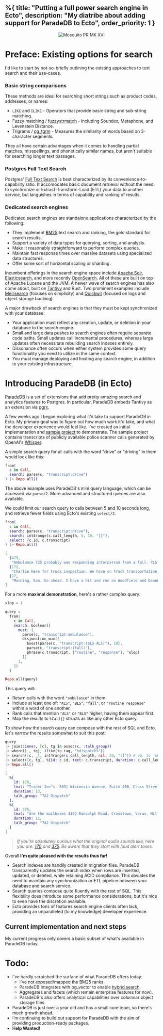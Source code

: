 %{
  title: "Putting a full power search engine in Ecto",
  description: "My diatribe about adding support for ParadeDB to Ecto",
  order_priority: 1
}
---
<div style="display:flex;justify-content:center;">
  <img src="./assets/parade_db_ecto/mosquito-pr-mk-xvi.jpg" alt="Mosquito PR MK XVI" style="max-height:480px">
  <!-- source: https://timelessmoon.getarchive.net/media/a-de-havilland-mosquito-pr-mk-xvi-of-no-140-squadron-raf-warms-up-its-engines-f28729 -->
</div>

# Preface: Existing options for search
I'd like to start by not-so-briefly outlining the existing approaches to text search and their use-cases.

### Basic string comparisons
These methods are ideal for searching short strings such as product codes, addresses, or names:
* `LIKE` and `ILIKE` - Operators that provide basic string and sub-string matching.
* Fuzzy matching / [fuzzystrmatch](https://www.postgresql.org/docs/current/fuzzystrmatch.html) - Including Soundex, Metaphone, and Levenstein Distance.
* Trigrams / [pg_tgrm](https://www.postgresql.org/docs/current/pgtrgm.html) - Measures the similarity of words based on 3-character segments.

They all have certain advantages when it comes to handling partial matches, misspellings, and phonetically similar names, but aren't suitable for searching longer text passages.

### Postgres Full Text Search
Postgres' [Full Text Search](https://www.postgresql.org/docs/current/textsearch.html) is best characterized by its convenience-to-capability ratio. It accomodates basic document retrieval without the need to synchronize or Extract-Transform-Load (ETL) your data to another service, but languishes in terms of capability and ranking of results.

### Dedicated search engines
Dedicated search engines are standalone applications characterized by the following:
* They implement [BM25](https://en.wikipedia.org/wiki/Okapi_BM25) text search and ranking, the gold standard for search results.
* Support a variety of data types for querying, sorting, and analysis.
* Make it reasonably straightforward to perform complex queries.
* Maintain fast response times over massive datasets using specialized data structures.
* Offer some sort of horizontal scaling or sharding.

Incumbent offerings in the search engine space include [Apache Solr](https://solr.apache.org/), [Elasticsearch](https://www.elastic.co/elasticsearch), and more recently [OpenSearch](https://opensearch.org/). All of these are built on top of Apache Lucene and the JVM. A newer wave of search engines has also come about, built on [Tantivy](https://github.com/quickwit-oss/tantivy) and Rust. Two prominent examples include [Meilisearch](https://www.meilisearch.com/) (focuses on simplicity) and [Quickwit](https://quickwit.io/) (focused on logs and object storage backing).

A major drawback of search engines is that they must be kept synchronized with your database:
* Your application must reflect any creation, update, or deletion in your database to the search engine.
* Small and large data pushes to search engines often require separate code paths. Small updates call incremental procedures, whereas large updates often necessitate rebuilding search indexes entirely.
* Dissonance often occurs when either system provides some query functionality you need to utilize in the same context.
* You must manage deploying and hosting any search engine, in addition to your existing infrastructure.

# Introducing ParadeDB (in Ecto)
[ParadeDB](https://www.paradedb.com/) is a set of extensions that add pretty amazing search and analytics features to Postgres. In particular, ParadeDB embeds Tantivy as an extension via [pgrx](https://github.com/pgcentralfoundation/pgrx).

A few weeks ago I began exploring what it’d take to support ParadeDB in Ecto. My primary goal was to figure out how much work it'd take, and what the developer experience would feel like. I've created an initial implementation and [sample project](https://github.com/Moosieus/pdb_demo) to demonstrate. The sample project contains transcripts of publicly available police scanner calls generated by OpenAI's [Whisper](https://github.com/openai/whisper).

A simple search query for all calls with the word "drive" or "driving" in them would look like this:
```elixir
from(
  c in Call,
  search: parse(c, "transcript:drive")
) |> Repo.all()
```
The above example uses ParadeDB's mini query language, which can be accessed via `parse/2`. More advanced and structured queries are also available.

We could limit our search query to calls between 5 and 10 seconds long, and retrieve fewer fields using Ecto's existing `select/3`:
```elixir
from(
  c in Call,
  search: parse(c, "transcript:drive"),
  search: int4range(c.call_length, 5, 10, "[]"),
  select: {c.id, c.transcript}
) |> Repo.all()
```
```elixir
[
  {423,
   "Ambulance 725 probably was responding interperson from a fall. PLS, 15,320 Pine Orchard Drive, unit number 1 at Foxtrot."},
  {172,
   "Charlie here for truck inspection. We have on track transportation driving a white van with no logo. This is the first time. Please look out for us."},
  {37,
   "Morning, Sam. Go ahead. I have a hit and run on Woodfield and Deanna Drive and the Mary 2. I only have Mary 33 right now. All right. You can hold it."}
]
```

For a more **maximal demonstration**, here's a rather complex query:
```elixir
slop = 1

query =
  from(
    c in Call,
    search: boolean([
      must: [
        parse(c, "transcript:ambulance"),
        disjunction_max([
          boost(parse(c, "transcript:(BLS ALS)"), 10),
          parse(c, "transcript:(fall)"),
          phrase(c.transcript, ["routine", "response"], ^slop)
        ])
      ],
    ])
  )

Repo.all(query)
```

This query will:
* Return calls with the word `"ambulance"` in them
* Include at least one of: `"ALS"`, `"BLS"`, `"fall"`, or `"routine response"` within a word of one another.
* Rank calls that mention `"ALS"` or `"BLS"` higher, having them appear first.
* Map the results to `%Call{}` structs as like any other Ecto query.

To show how the search query can compose with the rest of SQL and Ecto, let's narrow the results somewhat to suit this post:

```elixir
query
|> join(:inner, [c], tg in assoc(c, :talk_group))
|> where([_, tg], ilike(tg.tag, "%dispatch%"))
|> search([c, _], int4range(c.call_length, nil, 20, "(]")) # eq. to `where([c, _], c.call_length <= 20)`
|> select([c, tg], %{id: c.id, text: c.transcript, duration: c.call_length, talk_group: tg.description})
|> Repo.all()
```
```elixir
[
  %{
    id: 170,
    text: "Trader Joe's, 6831 Wisconsin Avenue, Suite 400, Cross Street, Stanford Street, Decrease LLC, ALS 1, Paramedic in 706, Ambulance 741, Bravo, Response 7, Alpha 1, Box 061, 1524.",
    duration: 13,
    talk_group: "7A2 Dispatch"
  },
  %{
    id: 375,
    text: "Are the mailboxes 4302 Randolph Road, Crosstown, Veras, Miller Road, Interperson, Firm of Fall, BOS, Ambulance 705, Response 701, Vox Air 21-2, 1545.",
    duration: 11,
    talk_group: "7A2 Dispatch"
  }
]
```

> *If you're absolutely curious what the original audio sounds like, here you are: [170](./assets/parade_db_ecto/4005-1724354632_853612500.0-call_27.m4a) and [375](./assets/parade_db_ecto/4005-1724355931_851337500.0-call_437.m4a). Be aware that they start with loud alert tones.*

Overall **I'm quite pleased with the results thus far!**
* Search indexes are handily created in migration files. ParadeDB transparently updates the search index when rows are inserted, updated, or deleted, while retaining ACID compliance. This obviates the need to maintain any synchronization or ETL pipeline between your database and search service.
* Search queries compose quite fluently with the rest of SQL. This flexibility does introduce some performance considerations, but it's nice to even have the discretion available.
* Ecto provides tons of features search engine clients often lack, providing an unparalleled (to my knowledge) developer experience.

## Current implementation and next steps
My current progress only covers a basic subset of what's available in ParadeDB today. 

# Todo: 
* I've hardly scratched the surface of what ParadeDB offers today:
  * I've not exposed/mapped the BM25 ranks
  * ParadeDB integrates with pg_vector to enable [hybrid search](https://docs.paradedb.com/api-reference/concepts/search#hybrid-search).
  * Aggregates and facets (which remain enterprise features for now).
  * ParadeDB's also offers analytical capabilities over columnar object storage files.
* ParadeDB is just over a year old and has a small core team, so there's much growth ahead.
* I’m continuing to build out support for ParadeDB with the aim of providing production-ready packages.
* **Help Wanted!**
